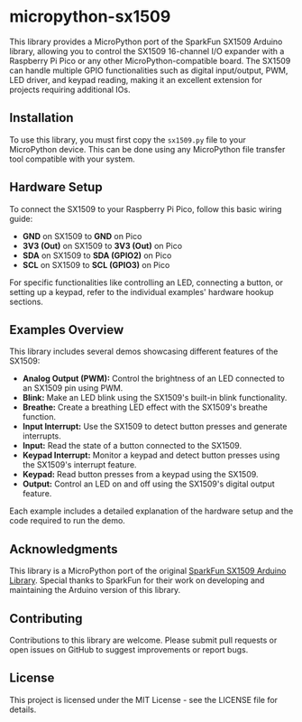 # micropython-sx1509

This library provides a MicroPython port of the SparkFun SX1509 Arduino library, allowing you to control the SX1509 16-channel I/O expander with a Raspberry Pi Pico or any other MicroPython-compatible board. The SX1509 can handle multiple GPIO functionalities such as digital input/output, PWM, LED driver, and keypad reading, making it an excellent extension for projects requiring additional IOs.

## Installation

To use this library, you must first copy the `sx1509.py` file to your MicroPython device. This can be done using any MicroPython file transfer tool compatible with your system.

## Hardware Setup

To connect the SX1509 to your Raspberry Pi Pico, follow this basic wiring guide:

- **GND** on SX1509 to **GND** on Pico
- **3V3 (Out)** on SX1509 to **3V3 (Out)** on Pico
- **SDA** on SX1509 to **SDA (GPIO2)** on Pico
- **SCL** on SX1509 to **SCL (GPIO3)** on Pico

For specific functionalities like controlling an LED, connecting a button, or setting up a keypad, refer to the individual examples' hardware hookup sections.

## Examples Overview

This library includes several demos showcasing different features of the SX1509:

- **Analog Output (PWM):** Control the brightness of an LED connected to an SX1509 pin using PWM.
- **Blink:** Make an LED blink using the SX1509's built-in blink functionality.
- **Breathe:** Create a breathing LED effect with the SX1509's breathe function.
- **Input Interrupt:** Use the SX1509 to detect button presses and generate interrupts.
- **Input:** Read the state of a button connected to the SX1509.
- **Keypad Interrupt:** Monitor a keypad and detect button presses using the SX1509's interrupt feature.
- **Keypad:** Read button presses from a keypad using the SX1509.
- **Output:** Control an LED on and off using the SX1509's digital output feature.

Each example includes a detailed explanation of the hardware setup and the code required to run the demo.

## Acknowledgments

This library is a MicroPython port of the original [SparkFun SX1509 Arduino Library](https://github.com/sparkfun/SparkFun_SX1509_Arduino_Library). Special thanks to SparkFun for their work on developing and maintaining the Arduino version of this library.

## Contributing

Contributions to this library are welcome. Please submit pull requests or open issues on GitHub to suggest improvements or report bugs.

## License

This project is licensed under the MIT License - see the LICENSE file for details.

